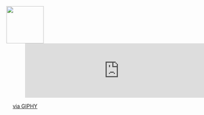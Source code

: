<div id="header" align="center">
  <img src="https://media.giphy.com/media/M9gbBd9nbDrOTu1Mqx/giphy.gif" width="100"/>
  <div style="width:100%;height:0;padding-bottom:29%;position:relative;"><iframe src="https://giphy.com/embed/Qo2dupDib32rkTY4hX" width="100%" height="100%" style="position:absolute" frameBorder="0" class="giphy-embed" allowFullScreen></iframe></div><p><a href="https://giphy.com/gifs/JUSTROCKET-justrocket-justrocketteam-justrocketcommunity-Qo2dupDib32rkTY4hX">via GIPHY</a></p>
</div>
